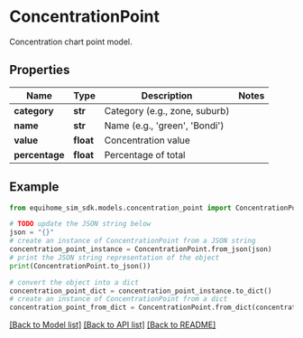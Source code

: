 # ConcentrationPoint

Concentration chart point model.

## Properties

Name | Type | Description | Notes
------------ | ------------- | ------------- | -------------
**category** | **str** | Category (e.g., zone, suburb) | 
**name** | **str** | Name (e.g., &#39;green&#39;, &#39;Bondi&#39;) | 
**value** | **float** | Concentration value | 
**percentage** | **float** | Percentage of total | 

## Example

```python
from equihome_sim_sdk.models.concentration_point import ConcentrationPoint

# TODO update the JSON string below
json = "{}"
# create an instance of ConcentrationPoint from a JSON string
concentration_point_instance = ConcentrationPoint.from_json(json)
# print the JSON string representation of the object
print(ConcentrationPoint.to_json())

# convert the object into a dict
concentration_point_dict = concentration_point_instance.to_dict()
# create an instance of ConcentrationPoint from a dict
concentration_point_from_dict = ConcentrationPoint.from_dict(concentration_point_dict)
```
[[Back to Model list]](../README.md#documentation-for-models) [[Back to API list]](../README.md#documentation-for-api-endpoints) [[Back to README]](../README.md)


